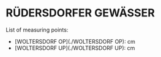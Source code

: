 # RÜDERSDORFER GEWÄSSER

List of measuring points:

* [WOLTERSDORF OP](./WOLTERSDORF OP): <Value topic="rivers/pegel-online/RUEG/WOLTERSDORF-OP/measurementValue"/> cm
* [WOLTERSDORF UP](./WOLTERSDORF UP): <Value topic="rivers/pegel-online/RUEG/WOLTERSDORF-UP/measurementValue"/> cm

